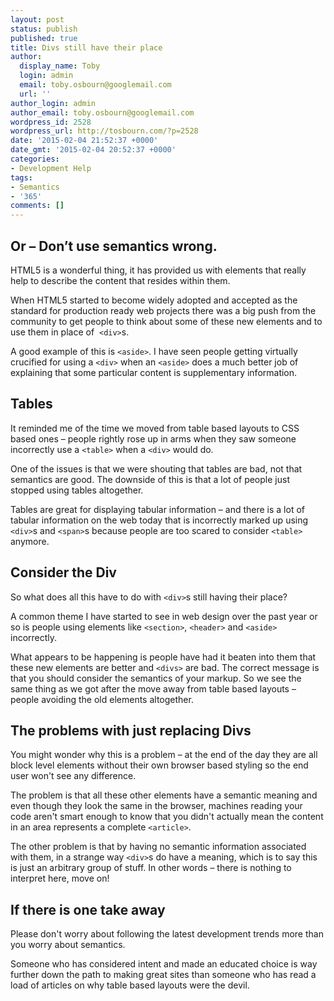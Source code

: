 ```yaml
---
layout: post
status: publish
published: true
title: Divs still have their place
author:
  display_name: Toby
  login: admin
  email: toby.osbourn@googlemail.com
  url: ''
author_login: admin
author_email: toby.osbourn@googlemail.com
wordpress_id: 2528
wordpress_url: http://tosbourn.com/?p=2528
date: '2015-02-04 21:52:37 +0000'
date_gmt: '2015-02-04 20:52:37 +0000'
categories:
- Development Help
tags:
- Semantics
- '365'
comments: []
---
```

<h2>Or – Don’t use semantics wrong.</h2>
<p>HTML5 is a wonderful thing, it has provided us with elements that really help to describe the content that resides within them.</p>
<p>When HTML5 started to become widely adopted and accepted as the standard for production ready web projects there was a big push from the community to get people to think about some of these new elements and to use them in place of  <code>&lt;div&gt;</code>s.</p>
<p>A good example of this is <code>&lt;aside&gt;</code>. I have seen people getting virtually crucified for using a <code>&lt;div&gt;</code> when an <code>&lt;aside&gt;</code> does a much better job of explaining that some particular content is supplementary information.</p>
<h2>Tables</h2>
<p>It reminded me of the time we moved from table based layouts to CSS based ones – people rightly rose up in arms when they saw someone incorrectly use a <code>&lt;table&gt;</code> when a <code>&lt;div&gt;</code> would do.</p>
<p>One of the issues is that we were shouting that tables are bad, not that semantics are good. The downside of this is that a lot of people just stopped using tables altogether.</p>
<p>Tables are great for displaying tabular information – and there is a lot of tabular information on the web today that is incorrectly marked up using <code>&lt;div&gt;</code>s and <code>&lt;span&gt;</code>s because people are too scared to consider <code>&lt;table&gt;</code> anymore.</p>
<h2>Consider the Div</h2>
<p>So what does all this have to do with <code>&lt;div&gt;</code>s still having their place?</p>
<p>A common theme I have started to see in web design over the past year or so is people using elements like <code>&lt;section&gt;</code>, <code>&lt;header&gt;</code> and <code>&lt;aside&gt;</code> incorrectly.</p>
<p>What appears to be happening is people have had it beaten into them that these new elements are better and <code>&lt;divs&gt;</code> are bad. The correct message is that you should consider the semantics of your markup. So we see the same thing as we got after the move away from table based layouts – people avoiding the old elements altogether.</p>
<h2>The problems with just replacing Divs</h2>
<p>You might wonder why this is a problem – at the end of the day they are all block level elements without their own browser based styling so the end user won't see any difference.</p>
<p>The problem is that all these other elements have a semantic meaning and even though they look the same in the browser, machines reading your code aren't smart enough to know that you didn't actually mean the content in an area represents a complete <code>&lt;article&gt;</code>.</p>
<p>The other problem is that by having no semantic information associated with them, in a strange way <code>&lt;div&gt;</code>s do have a meaning, which is to say this is just an arbitrary group of stuff. In other words – there is nothing to interpret here, move on!</p>
<h2>If there is one take away</h2>
<p>Please don't worry about following the latest development trends more than you worry about semantics.</p>
<p>Someone who has considered intent and made an educated choice is way further down the path to making great sites than someone who has read a load of articles on why table based layouts were the devil.</p>

